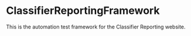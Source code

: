 # ClassifierReportingFramework

This is the automation test framework for the Classifier Reporting website.
